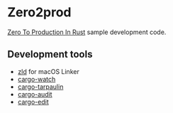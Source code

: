 # Zero2prod

[Zero To Production In Rust](https://www.lpalmieri.com/posts/2020-05-24-zero-to-production-0-foreword/) sample development code.

## Development tools

- [zld](https://github.com/michaeleisel/zld) for macOS Linker
- [cargo-watch](https://crates.io/crates/cargo-watch)
- [cargo-tarpaulin](https://crates.io/crates/cargo-tarpaulin)
- [cargo-audit](https://crates.io/crates/cargo-audit)
- [cargo-edit](https://github.com/killercup/cargo-edit)
